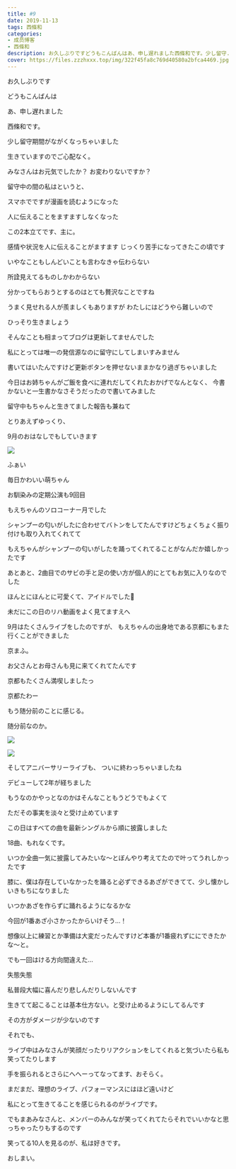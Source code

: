 ```yaml
---
title: #9
date: 2019-11-13
tags: 西條和
categories: 
- 成员博客
- 西條和
description: お久しぶりですどうもこんばんはあ、申し遅れました西條和です。少し留守...
cover: https://files.zzzhxxx.top/img/322f45fa8c769d40580a2bfca4469.jpg 
---
```
















お久しぶりです















どうもこんばんは
















あ、申し遅れました

西條和です。














少し留守期間がながくなっちゃいました








生きていますのでご心配なく。









みなさんはお元気でしたか？
お変わりないですか？


















留守中の間の私はというと、













スマホでですが漫画を読むようになった





人に伝えることをますますしなくなった













この2本立てです、主に。











感情や状況を人に伝えることがますます
じっくり苦手になってきたこの頃です











いやなこともしんどいことも言わなきゃ伝わらない







所詮見えてるものしかわからない

















分かってもらおうとするのはとても贅沢なことですね










うまく見せれる人が羨ましくもありますが
わたしにはどうやら難しいので





ひっそり生きましょう











そんなことも相まってブログは更新してませんでした











私にとっては唯一の発信源なのに留守にしてしまいすみません













書いてはいたんですけど更新ボタンを押せないままかなり過ぎちゃいました















今日はお姉ちゃんがご飯を食べに連れだしてくれたおかげでなんとなく、
今書かないと一生書かなさそうだったので書いてみました















留守中もちゃんと生きてました報告も兼ねて


とりあえずゆっくり、

9月のおはなしでもしていきます






![](https://files.zzzhxxx.top/img/322f45fa8c769d40580a2bfca4469.jpg)












ふぁい










毎日かわいい萌ちゃん






お馴染みの定期公演も9回目










もえちゃんのソロコーナー月でした








シャンプーの匂いがしたに合わせてバトンをしてたんですけどちょくちょく振り付けも取り入れてくれてて

もえちゃんがシャンプーの匂いがしたを踊ってくれてることがなんだか嬉しかったです








あとあと、2曲目でのサビの手と足の使い方が個人的にとてもお気に入りなのでした









ほんとにほんとに可愛くて、アイドルでした🐣














未だにこの日のリハ動画をよく見てますえへ











9月はたくさんライブをしたのですが、
もえちゃんの出身地である京都にもまた行くことができました








京まふ。







お父さんとお母さんも見に来てくれてたんです






京都もたくさん満喫しましたっ



京都たわー











もう随分前のことに感じる。





随分前なのか。














![](https://files.zzzhxxx.top/img/322f45fa8c769d40580a2bfca4469-01.jpg)








![](https://files.zzzhxxx.top/img/322f45fa8c769d40580a2bfca4469-02.jpg)












そしてアニバーサリーライブも、
ついに終わっちゃいましたね






デビューして2年が経ちました


もうなのかやっとなのかはそんなこともうどうでもよくて









ただその事実を淡々と受け止めています










この日はすべての曲を最新シングルから順に披露しました






18曲、もれなくです。









いつか全曲一気に披露してみたいな〜とぼんやり考えてたので叶ってうれしかったです











膝に、僕は存在していなかったを踊ると必ずできるあざができてて、少し懐かしいきもちになりました






いつかあざを作らずに踊れるようになるかな











今回が1番あざ小さかったからいけそう…！













想像以上に練習とか準備は大変だったんですけど本番が1番疲れずににできたかな〜と。






でも一回はける方向間違えた…


失態失態










私普段大幅に喜んだり悲しんだりしないんです






生きてて起こることは基本仕方ない。と受け止めるようにしてるんです



その方がダメージが少ないのです






それでも、





ライブ中はみなさんが笑顔だったりリアクションをしてくれると気づいたら私も笑ってたりします







手を振られるとさらにへへーってなってます、おそらく。












まだまだ、理想のライブ、パフォーマンスにはほど遠いけど









私にとって生きてることを感じられるのがライブです。













でもまあみなさんと、メンバーのみんなが笑ってくれてたらそれでいいかなと思っちゃったりもするのです
















笑ってる10人を見るのが、私は好きです。

















おしまい。


